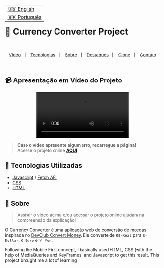 <table align="right">
  <tr>
    <td>
      <a href="readme-en.md">🇺🇸 English</a>
    </td>
  </tr>
  <tr>
    <td>
      <a href="README.md">🇧🇷 Português</a>
    </td>
  </tr>
</table>
<br>

# 💱 Currency Converter Project

<br>
<p align="center">
  <a href="#-apresentação-em-vídeo-do-projeto">Vídeo</a>&nbsp;&nbsp;&nbsp;|&nbsp;&nbsp;&nbsp;
  <a href="#-tecnologias-utilizadas">Tecnologias</a>&nbsp;&nbsp;&nbsp;|&nbsp;&nbsp;&nbsp;
  <a href="#-sobre">Sobre</a>&nbsp;&nbsp;&nbsp;|&nbsp;&nbsp;&nbsp;
  <a href="#-alguns-destaques">Destaques</a>&nbsp;&nbsp;&nbsp;|&nbsp;&nbsp;&nbsp;
  <a href="#-clonando-o-projeto">Clone</a>&nbsp;&nbsp;&nbsp;|&nbsp;&nbsp;&nbsp;
  <a href="#-contato-dos-contribuintes">Contato</a>
</p>
<br>

## 📹 Apresentação em Vídeo do Projeto
<div align="center">
  <video src="https://user-images.githubusercontent.com/86276393/159162293-4ceb2d4f-4563-4671-8627-ec22142b1c35.mp4">
</div>

> **Caso o vídeo apresente algum erro, recarregue a página!**<br>
> Acesse o projeto online **[AQUI](https://luk4x.github.io/devClub-convert-money/)**

## 🚀 Tecnologias Utilizadas

-   [Javascript](https://developer.mozilla.org/en-US/docs/Web/JavaScript) / [Fetch API](https://developer.mozilla.org/en-US/docs/Web/API/Fetch_API)
-   [CSS](https://developer.mozilla.org/en-US/docs/Web/CSS)
-   [HTML](https://developer.mozilla.org/en-US/docs/Web/HTML)

## 📝 Sobre

> Assistir o vídeo acima e/ou acessar o projeto online ajudará na compreensão da explicação!

O Currency Converter é uma aplicação web de conversão de moedas inspirada no [DevClub Convert Money](https://www.figma.com/file/eg239o5MNJCj9asPPwzkrQ/CodeClub-Convert-Money?node-id=25%3A109). Ele converte de `R$-Real` para `$-Dollar`, `€-Euro` e `￥-Yen`.

Following the Mobile First concept, I basically used HTML, CSS (with the help of MediaQueries and KeyFrames) and Javascript to get this result.
This project brought me a lot of learning

